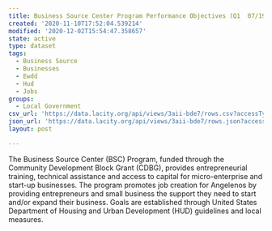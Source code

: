 ```yaml
---
title: Business Source Center Program Performance Objectives (Q1  07/19 - 09/19)
created: '2020-11-10T17:52:04.539214'
modified: '2020-12-02T15:54:47.358657'
state: active
type: dataset
tags:
  - Business Source
  - Businesses
  - Ewdd
  - Hud
  - Jobs
groups:
  - Local Government
csv_url: 'https://data.lacity.org/api/views/3aii-bde7/rows.csv?accessType=DOWNLOAD'
json_url: 'https://data.lacity.org/api/views/3aii-bde7/rows.json?accessType=DOWNLOAD'
layout: post

---
```

The Business Source Center (BSC) Program, funded through the Community Development Block Grant (CDBG), provides entrepreneurial training, technical assistance and access to capital for micro-enterprise and start-up businesses. The program promotes job creation for Angelenos by providing entrepreneurs and small business the support they need to start and/or expand their business. Goals are established through United States Department of Housing and Urban Development (HUD) guidelines and local measures.
